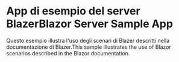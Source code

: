 # <a name="blazor-server-sample-app"></a><span data-ttu-id="dde79-101">App di esempio del server Blazer</span><span class="sxs-lookup"><span data-stu-id="dde79-101">Blazor Server Sample App</span></span>

<span data-ttu-id="dde79-102">Questo esempio illustra l'uso degli scenari di Blazer descritti nella documentazione di Blazer.</span><span class="sxs-lookup"><span data-stu-id="dde79-102">This sample illustrates the use of Blazor scenarios described in the Blazor documentation.</span></span>
